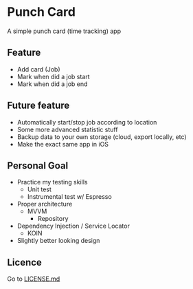 Punch Card
========================

A simple punch card (time tracking) app

Feature
------------------------
- Add card (Job)
- Mark when did a job start
- Mark when did a job end

Future feature
------------------------
- Automatically start/stop job according to location
- Some more advanced statistic stuff
- Backup data to your own storage (cloud, export locally, etc)
- Make the exact same app in iOS

Personal Goal
------------------------
- Practice my testing skills
    - Unit test
    - Instrumental test w/ Espresso
- Proper architecture
    - MVVM
        - Repository
- Dependency Injection / Service Locator
    - KOIN
- Slightly better looking design

Licence
-------------------------
Go to [LICENSE.md](LICENSE.md)